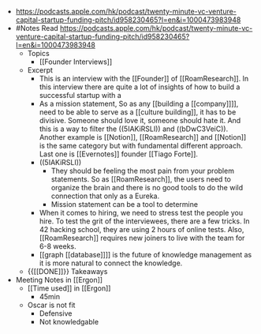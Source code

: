 - https://podcasts.apple.com/hk/podcast/twenty-minute-vc-venture-capital-startup-funding-pitch/id958230465?l=en&i=1000473983948
- #Notes Read https://podcasts.apple.com/hk/podcast/twenty-minute-vc-venture-capital-startup-funding-pitch/id958230465?l=en&i=1000473983948 
    - Topics
        - [[Founder Interviews]]
    - Excerpt
        - This is an interview with the [[Founder]] of [[RoamResearch]]. In this interview  there are quite a lot of insights of how to build a successful startup with a 
        - As a mission statement, So as any [[building a [[company]]]], need to be able to serve as a [[culture building]], it has to be divisive. Someone should love it, someone should hate it. And this is a way to filter the ((5IAKiRSLI)) and ((bDwC3VeiC)). Another example is [[Notion]], [[RoamResearch]] and [[Notion]] is the same category but with fundamental different approach. Last one is [[Evernotes]] founder [[Tiago Forte]].
        - ((5IAKiRSLI)) 
            - They should be feeling the most pain from your problem statements. So as [[RoamResearch]], the users need to organize the brain and there is no good tools to do the wild connection that only as a Eureka.
            - Mission statement can be a tool to determine
        - When it comes to hiring, we need to stress test the people you hire. To test the grit of the interviewees, there are a few tricks. In 42 hacking school, they are using 2 hours of online tests. Also, [[RoamResearch]] requires new joiners to live with the team for 6-8 weeks.
        - [[graph [[database]]]] is the future of knowledge management as it is more natural to connect the knowledge.
    - {{[[DONE]]}}  Takeaways 
- Meeting Notes in [[Ergon]]
    - [[Time used]] in [[Ergon]]
        - 45min
    - Oscar is not fit
        - Defensive
        - Not knowledgable

